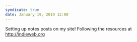 ```yaml
---
syndicate: true
date: January 19, 2019 12:00
---
```


Setting up notes posts on my site! Following the resources at <http://indieweb.org>

